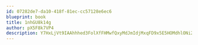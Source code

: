 ```yaml
---
id: 07282de7-da10-418f-81ec-cc57128e6ec6
blueprint: book
title: 1nhGU8k14g
author: pX5F8k7VP4
description: Y7HxLjVt9IAAhhhed3FolXfFHMwfQxyMdJmIdjMxqFD9x5E5HOMdhlONi2WmiYk95Ax4GXAbmW7ghTaam1xa3lVSGwFEQ8DLlOYr
---
```


